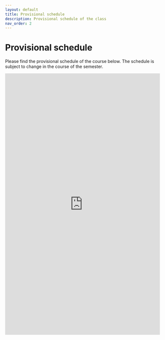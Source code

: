 ```yaml
---
layout: default
title: Provisional schedule
description: Provisional schedule of the class
nav_order: 2
---
```


# Provisional schedule

Please find the provisional schedule of the course below. The schedule is subject to change in the course of the semester.

<!-- [Download provisional schedule](https://aica-wavelab.github.io/project-workshop/assets/pdf/preliminary_schedule.pdf){: .btn .btn-primary target="_blank"} -->
<embed src="https://aica-wavelab.github.io/project-workshop/assets/pdf/preliminary_schedule.pdf" type="application/pdf" width="100%" height="850px">
